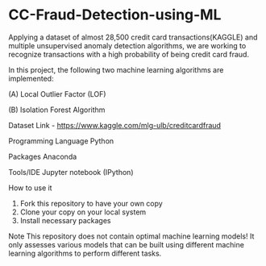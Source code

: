 # CC-Fraud-Detection-using-ML

Applying a dataset of almost 28,500 credit card transactions(KAGGLE) and multiple unsupervised anomaly detection algorithms, we are working to recognize transactions with a high probability of being credit card fraud.   

In this project, the following two machine learning algorithms are implemented:  

(A) Local Outlier Factor (LOF)

(B) Isolation Forest Algorithm





Dataset Link - https://www.kaggle.com/mlg-ulb/creditcardfraud





Programming Language
Python

Packages
Anaconda

Tools/IDE
Jupyter notebook (IPython)

How to use it
1.	Fork this repository to have your own copy
2.	Clone your copy on your local system
3.	Install necessary packages

Note
This repository does not contain optimal machine learning models! It only assesses various models that can be built using different machine learning algorithms to perform different tasks.


